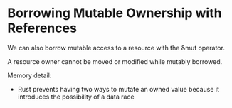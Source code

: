 # Borrowing Mutable Ownership with References

We can also borrow mutable access to a resource with the &mut operator.

A resource owner cannot be moved or modified while mutably borrowed.

Memory detail:
* Rust prevents having two ways to mutate an owned value because it introduces the
possibility of a data race

